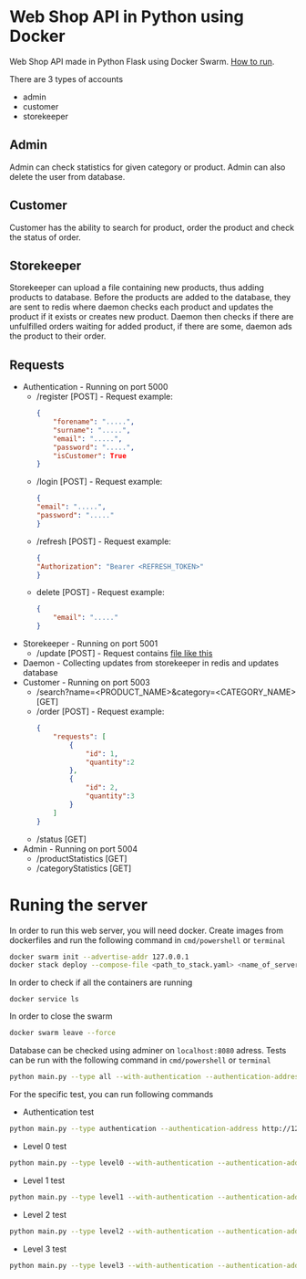 # Web Shop API in Python using Docker

Web Shop API made in Python Flask using Docker Swarm. [How to run](#Runing-the-server).

There are 3 types of accounts
 - admin
 - customer
 - storekeeper

## Admin
Admin can check statistics for given category or product. Admin can also delete the user from database.

## Customer
Customer has the ability to search for product, order the product and check the status of order.

## Storekeeper
Storekeeper can upload a file containing new products, thus adding products to database. Before the products are added to the database, they are sent to redis where daemon checks each product and updates the product if it exists or creates new product. Daemon then checks if there are unfulfilled orders waiting for added product, if there are some, daemon ads the product to their order.

## Requests

 - Authentication - Running on port 5000
    - /register [POST] - 
        Request example:
        ```json
        {
            "forename": ".....",
            "surname": ".....",
            "email": ".....",
            "password": ".....",
            "isCustomer": True
        }
        ```
    - /login [POST] - Request example:
        ```json
        {
        "email": ".....",
        "password": "....."
        }
        ```
    - /refresh [POST] - Request example:
        ```json
        {
        "Authorization": "Bearer <REFRESH_TOKEN>"
        }
        ```
    - delete [POST] - Request example:
        ```json
        {
            "email": "....."
        }
        ```
 - Storekeeper - Running on port 5001
    - /update [POST] - Request contains [file like this](https://github.com/DusanTodorovic5/docker-web-shop-api/blob/main/application/testing/temp.csv)
 - Daemon - Collecting updates from storekeeper in redis and updates database
 - Customer - Running on port 5003
    - /search?name=<PRODUCT_NAME>&category=<CATEGORY_NAME> [GET]
    - /order [POST] - Request example:
        ```json
        {
            "requests": [
                {
                    "id": 1,
                    "quantity":2
                },
                {
                    "id": 2,
                    "quantity":3
                }
            ]
        }
        ```
    - /status [GET]
 - Admin - Running on port 5004
    - /productStatistics [GET]
    - /categoryStatistics [GET]


# Runing the server

In order to run this web server, you will need docker. Create images from dockerfiles and run the following command in ``cmd/powershell`` or ``terminal``
```bash
docker swarm init --advertise-addr 127.0.0.1
docker stack deploy --compose-file <path_to_stack.yaml> <name_of_server>
```
In order to check if all the containers are running
```
docker service ls
```
In order to close the swarm
```bash
docker swarm leave --force
```

Database can be checked using adminer on ``localhost:8080`` adress.
Tests can be run with the following command in ``cmd/powershell`` or ``terminal``
```bash
python main.py --type all --with-authentication --authentication-address http://127.0.0.1:5000 --jwt-secret JWTSecretDevKey --roles-field roles --administrator-role 1 --customer-role 2 --warehouse-role 3 --customer-address http://127.0.0.1:5001 --warehouse-address http://127.0.0.1:5002 --administrator-address http://127.0.0.1:5003
```
For the specific test, you can run following commands
- Authentication test
```bash
python main.py --type authentication --authentication-address http://127.0.0.1:5000 --jwt-secret JWTSecretDevKey --roles-field roles --administrator-role 1 --customer-role 2 --warehouse-role 3
```
- Level 0 test
```bash
python main.py --type level0 --with-authentication --authentication-address http://127.0.0.1:5000 --customer-address http://127.0.0.1:5001 --warehouse-address http://127.0.0.1:5002
```
- Level 1 test
```bash
python main.py --type level1 --with-authentication --authentication-address http://127.0.0.1:5000 --customer-address http://127.0.0.1:5001 --warehouse-address http://127.0.0.1:5002
```
- Level 2 test
```bash
python main.py --type level2 --with-authentication --authentication-address http://127.0.0.1:5000 --customer-address http://127.0.0.1:5001 --warehouse-address http://127.0.0.1:5002
```
- Level 3 test
```bash
python main.py --type level3 --with-authentication --authentication-address http://127.0.0.1:5000 --customer-address http://127.0.0.1:5001 --warehouse-address http://127.0.0.1:5002 --administrator-address http://127.0.0.1:5003
```
